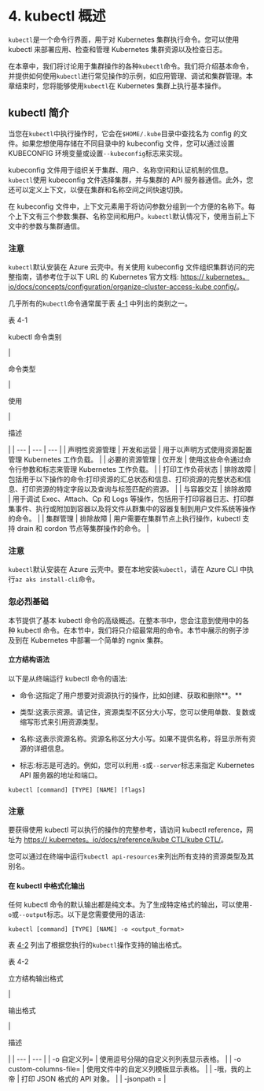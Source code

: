 # 4\. kubectl 概述

`kubectl`是一个命令行界面，用于对 Kubernetes 集群执行命令。您可以使用 kubectl 来部署应用、检查和管理 Kubernetes 集群资源以及检查日志。

在本章中，我们将讨论用于集群操作的各种`kubectl`命令。我们将介绍基本命令，并提供如何使用`kubectl`进行常见操作的示例，如应用管理、调试和集群管理。本章结束时，您将能够使用`kubectl`在 Kubernetes 集群上执行基本操作。

## kubectl 简介

当您在`kubectl`中执行操作时，它会在`$HOME/.kube`目录中查找名为 config 的文件。如果您想使用存储在不同目录中的 kubeconfig 文件，您可以通过设置 KUBECONFIG 环境变量或设置`--kubeconfig`标志来实现。

kubeconfig 文件用于组织关于集群、用户、名称空间和认证机制的信息。`kubectl`使用 kubeconfig 文件选择集群，并与集群的 API 服务器通信。此外，您还可以定义上下文，以便在集群和名称空间之间快速切换。

在 kubeconfig 文件中，上下文元素用于将访问参数分组到一个方便的名称下。每个上下文有三个参数:集群、名称空间和用户。`kubectl`默认情况下，使用当前上下文中的参数与集群通信。

### 注意

`kubectl`默认安装在 Azure 云壳中。有关使用 kubeconfig 文件组织集群访问的完整指南，请参考位于以下 URL 的 Kubernetes 官方文档: [https:// kubernetes。io/docs/concepts/configuration/organize-cluster-access-kube config/](https://kubernetes.io/docs/concepts/configuration/organize-cluster-access-kubeconfig/)。

几乎所有的`kubectl`命令通常属于表 [4-1](#Tab1) 中列出的类别之一。

表 4-1

kubectl 命令类别

<colgroup><col class="tcol1 align-left"> <col class="tcol2 align-left"> <col class="tcol3 align-left"></colgroup> 
| 

命令类型

 | 

使用

 | 

描述

 |
| --- | --- | --- |
| 声明性资源管理 | 开发和运营 | 用于以声明方式使用资源配置管理 Kubernetes 工作负载。 |
| 必要的资源管理 | 仅开发 | 使用这些命令通过命令行参数和标志来管理 Kubernetes 工作负载。 |
| 打印工作负荷状态 | 排除故障 | 包括用于以下操作的命令:打印资源的汇总状态和信息、打印资源的完整状态和信息、打印资源的特定字段以及查询与标签匹配的资源。 |
| 与容器交互 | 排除故障 | 用于调试 Exec、Attach、Cp 和 Logs 等操作，包括用于打印容器日志、打印群集事件、执行或附加到容器以及将文件从群集中的容器复制到用户文件系统等操作的命令。 |
| 集群管理 | 排除故障 | 用户需要在集群节点上执行操作，kubectl 支持 drain 和 cordon 节点等集群操作的命令。 |

### 注意

`kubectl`默认安装在 Azure 云壳中。要在本地安装`kubectl`，请在 Azure CLI 中执行`az aks install-cli`命令。

### 忽必烈基础

本节提供了基本 kubectl 命令的高级概述。在整本书中，您会注意到使用中的各种 kubectl 命令。在本节中，我们将只介绍最常用的命令。本节中展示的例子涉及到在 Kubernetes 中部署一个简单的 ngnix 集群。

#### 立方结构语法

以下是从终端运行 kubectl 命令的语法:

*   命令:这指定了用户想要对资源执行的操作，比如创建、获取和删除**。**

*   类型:这表示资源。请记住，资源类型不区分大小写，您可以使用单数、复数或缩写形式来引用资源类型。

*   名称:这表示资源名称。资源名称区分大小写。如果不提供名称，将显示所有资源的详细信息。

*   标志:标志是可选的。例如，您可以利用`-s`或`--server`标志来指定 Kubernetes API 服务器的地址和端口。

```
kubectl [command] [TYPE] [NAME] [flags]

```

### 注意

要获得使用 kubectl 可以执行的操作的完整参考，请访问 kubectl reference，网址为 [https:// kubernetes。io/docs/reference/kube CTL/kube CTL/](https://kubernetes.io/docs/reference/kubectl/kubectl/)。

您可以通过在终端中运行`kubectl api-resources`来列出所有支持的资源类型及其别名。

#### 在 kubectl 中格式化输出

任何 kubectl 命令的默认输出都是纯文本。为了生成特定格式的输出，可以使用`-o`或`--output`标志。以下是您需要使用的语法:

```
kubectl [command] [TYPE] [NAME] -o <output_format>

```

表 [4-2](#Tab2) 列出了根据您执行的`kubectl`操作支持的输出格式。

表 4-2

立方结构输出格式

<colgroup><col class="tcol1 align-left"> <col class="tcol2 align-left"></colgroup> 
| 

输出格式

 | 

描述

 |
| --- | --- |
| -o 自定义列= | 使用逗号分隔的自定义列列表显示表格。 |
| -o custom-columns-file=<filename></filename> | 使用<filename>文件中的自定义列模板显示表格。</filename> |
| -哦，我的上帝 | 打印 JSON 格式的 API 对象。 |
| -jsonpath =<template></template> |